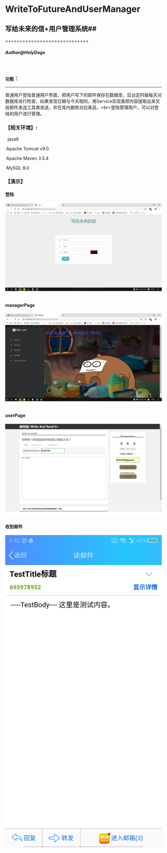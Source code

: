 # WriteToFutureAndUserManager
## 写给未来的信+用户管理系统##

=============================

##### Author@HolyDogs
​
### `功能`：

------------------------
​
普通用户登陆普通用户界面，把用户写下的邮件保存在数据库，后台定时器每天对数据库进行检查，如果发现日期与今天相同，用Service实现类把内容提取出来交给邮件发送工具类发送，并在库内删除对应条目。\<br>登陆管理用户，可以对登陆的用户进行管理。
​

### 【相关环境】:
​
·java8

·Apache Tomcat v9.0

·Apache Maven 3.5.4

·MySQL 8.0

### 【演示】 
#### 登陆
![image](https://github.com/HolyDogs/WriteToFutureAndUserManager/raw/master/READMEIMG/intro1.png) 
#### managerPage
![](https://github.com/HolyDogs/WriteToFutureAndUserManager/raw/master/READMEIMG/intro2.png)
#### userPage
![](https://github.com/HolyDogs/WriteToFutureAndUserManager/raw/master/READMEIMG/intro3.png)
#### 收到邮件
![](https://github.com/HolyDogs/WriteToFutureAndUserManager/raw/master/READMEIMG/intro4.png)
